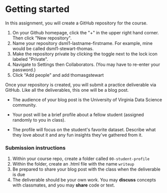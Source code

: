 Getting started
========

In this assignment, you will create a GitHub repository for the course.

1. On your Github homepage, click the "+" in the upper right hand corner.  Then click "New repository".
1. Name your repository dsml1-lastname-firstname.  For example, mine would be called dsml1-stewart-thomas.
1. Make the repository private by clicking the toggle next to the lock icon labeled "Private".
1. Navigate to Settings then Collaborators.  (You may have to re-enter your password.)
1. Click "Add people" and add thomasgstewart

Once your repository is created, you will submit a practice deliverable via GitHub.  Like all the deliverables, this one will be a blog post. 

-   The audience of your blog post is the University of Virginia Data Science community.

-   Your post will be a brief profile about a fellow student (assigned randomly to you in class).

-   The profile will focus on the student's favorite dataset.  Describe what they love about it and any fun insights they've gathered from it.

### Submission instructions

1.  Within your course repo, create a folder called `00-student-profile`
1.  Within the folder, create an .html file with the name `writeup`
1.  Be prepared to share your blog post with the class when the deliverable is due
1.  The deliverable should be your own work.  You may **discuss**
    concepts with classmates, and you may **share** code or text.